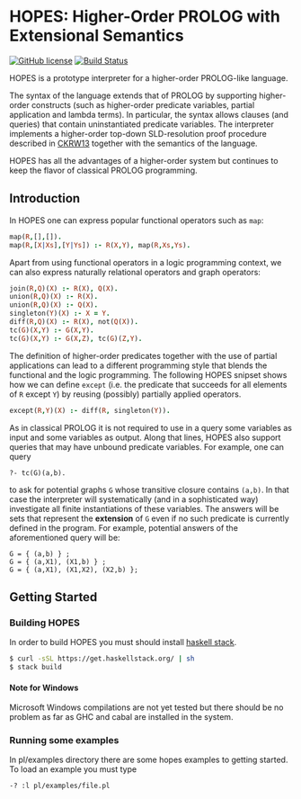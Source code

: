 # HOPES: Higher-Order PROLOG with Extensional Semantics

[![GitHub license](https://img.shields.io/badge/license-GPLv2-blue.svg)](https://raw.githubusercontent.com/acharal/hopes/master/COPYING)
[![Build Status](https://travis-ci.org/acharal/hopes.svg?branch=master)](https://travis-ci.org/acharal/hopes)

HOPES is a prototype interpreter for a higher-order PROLOG-like language.

The syntax of the language extends that of PROLOG by supporting higher-order
constructs (such as higher-order predicate variables, partial application and
lambda terms). In particular, the syntax allows clauses (and queries) that
contain uninstantiated predicate variables. The interpreter implements a
higher-order top-down SLD-resolution proof procedure described in [CKRW13]
together with the semantics of the language.

HOPES has all the advantages of a higher-order system but continues to keep  the
flavor of classical PROLOG programming.


## Introduction

In HOPES one can express popular functional operators such as `map`:
```prolog
map(R,[],[]).
map(R,[X|Xs],[Y|Ys]) :- R(X,Y), map(R,Xs,Ys).
```
Apart from using functional operators in a logic programming context, we can
also express naturally relational operators and graph operators:
```prolog
join(R,Q)(X) :- R(X), Q(X).
union(R,Q)(X) :- R(X).
union(R,Q)(X) :- Q(X).
singleton(Y)(X) :- X = Y.
diff(R,Q)(X) :- R(X), not(Q(X)).
tc(G)(X,Y) :- G(X,Y).
tc(G)(X,Y) :- G(X,Z), tc(G)(Z,Y).
```

The definition of higher-order predicates together with the use of partial
applications can lead to a different programming style that blends  the
functional and the logic programming. The following HOPES snipset shows how we
can define `except` (i.e. the predicate that succeeds for all elements of `R`
except `Y`) by reusing (possibly) partially applied operators.
```prolog
except(R,Y)(X) :- diff(R, singleton(Y)).
```

As in classical PROLOG it is not required to use in a query some variables as
input and some variables as output. Along that lines, HOPES also support queries
that may have unbound predicate variables. For example, one can query
```
?- tc(G)(a,b).
```
to ask for potential graphs `G` whose transitive closure contains `(a,b)`. In
that case the interpreter will systematically (and in a sophisticated way)
investigate all finite instantiations of these variables. The answers will be
sets that represent the **extension** of `G` even if no such predicate is
currently defined in the program. For example, potential answers of the
aforementioned query will be:
```
G = { (a,b) } ;
G = { (a,X1), (X1,b) } ;
G = { (a,X1), (X1,X2), (X2,b) };
```

## Getting Started

### Building HOPES

In order to build HOPES you must should install [haskell stack](https://docs.haskellstack.org/en/stable/README/).
```bash
$ curl -sSL https://get.haskellstack.org/ | sh
$ stack build
```

#### Note for Windows
Microsoft Windows compilations are not yet tested but there should
be no problem as far as GHC and cabal are installed in the system.

### Running some examples

In pl/examples directory there are some hopes examples to getting
started. To load an example you must type
```
-? :l pl/examples/file.pl
```

[CKRW13]: http://dx.doi.org/10.1145/2499937.2499942 "Extensional Higher-Order Logic Programming, Angelos Charalambidis, Konstantinos Handjopoulos, Panos Rondogiannis, William W. Wadge, ACM Transactions on Computational Logic (TOCL), Volume 14 Issue 3, August 2013  Article No. 21"
